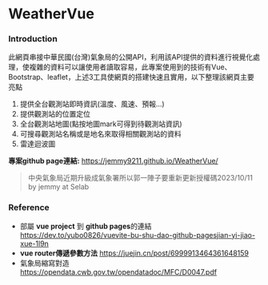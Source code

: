 # WeatherVue  
### Introduction  
此網頁串接中華民國(台灣)氣象局的公開API，利用該API提供的資料進行視覺化處理，使複雜的資料可以讓使用者讀取容易，此專案使用到的技術有Vue、Bootstrap、leaflet，上述3工具使網頁的搭建快速且實用，以下整理該網頁主要亮點  


1. 提供全台觀測站即時資訊(溫度、風速、預報...)  
2. 提供觀測站的位置定位
3. 全台觀測站地圖(點按地圖mark可得到待觀測站資訊)  
4. 可搜尋觀測站名稱或是地名來取得相關觀測站的資料  
5. 雷達迴波圖
  

**專案github page連結:** https://jemmy9211.github.io/WeatherVue/ 

> 中央氣象局近期升級成氣象署所以郭一陣子要重新更新授權碼2023/10/11 by jemmy at Selab   

### Reference
- 部屬 **vue project** 到 **github pages**的連結  
https://dev.to/yubo0826/vuevite-bu-shu-dao-github-pagesjian-yi-jiao-xue-1l9n  
- **vue router傳遞參數方法**
https://juejin.cn/post/6999913464361648159
- 氣象局縮寫對造  
https://opendata.cwb.gov.tw/opendatadoc/MFC/D0047.pdf

